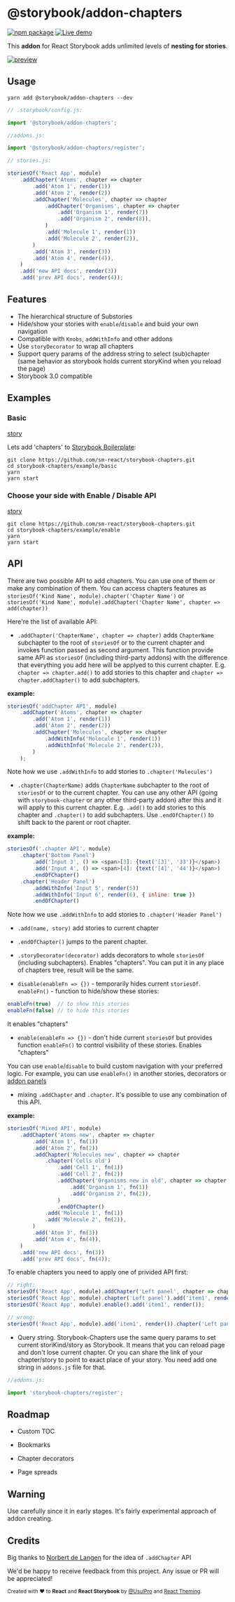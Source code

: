 # @storybook/addon-chapters 
[![npm package](https://badge.fury.io/js/storybook-chapters.svg)](https://badge.fury.io/js/storybook-chapters)
[![Live demo](https://img.shields.io/badge/Live%20Demo-%20Storybook-brightgreen.svg)](https://sm-react.github.io/storybook-chapters)

This **addon** for React Storybook adds unlimited levels of **nesting for stories**. 


[![preview](doc/img/preview.gif)](https://raw.githubusercontent.com/sm-react/storybook-chapters/master/doc/img/preview.gif)


## Usage

```shell
yarn add @storybook/addon-chapters --dev
```

```js
// .storybook/config.js:

import '@storybook/addon-chapters';

```

```js
//addons.js:

import '@storybook/addon-chapters/register';

```

```js
// stories.js:

storiesOf('React App', module)
    .addChapter('Atoms', chapter => chapter
        .add('Atom 1', render(1))
        .add('Atom 2', render(2))
        .addChapter('Molecules', chapter => chapter
            .addChapter('Organisms', chapter => chapter
                .add('Organism 1', render(7))
                .add('Organism 2', render(8)),
            )
            .add('Molecule 1', render(1))
            .add('Molecule 2', render(2)),
        )
        .add('Atom 3', render(3))
        .add('Atom 4', render(4)),
    )
    .add('new API docs', render(3))
    .add('prev API docs', render(4));

```

## Features

- The hierarchical structure of Substories
- Hide/show your stories with `enable`/`disable` and buid your own navigation
- Compatible with `Knobs`, `addWithInfo` and other addons
- Use `storyDecorator` to wrap all chapters
- Support query params of the address string to select (sub)chapter (same behavior as storybook holds current storyKind when you reload the page)
- Storybook 3.0 compatible

## Examples

### Basic

[story](https://github.com/sm-react/storybook-chapters/blob/master/example/basic/src/stories/index.js)

Lets add 'chapters' to [Storybook Boilerplate](https://github.com/sm-react/react-theming#storybook-boilerplate-project):

```shell
git clone https://github.com/sm-react/storybook-chapters.git
cd storybook-chapters/example/basic
yarn
yarn start

```

### Choose your side with Enable / Disable API

[story](https://github.com/sm-react/storybook-chapters/blob/master/example/enable/src/stories/index.js)

```shell
git clone https://github.com/sm-react/storybook-chapters.git
cd storybook-chapters/example/enable
yarn
yarn start
```

## API

There are two possible API to add chapters. You can use one of them or make any combination of them. You can access chapters features as `storiesOf('Kind Name', module).chapter('Chapter Name')` or `storiesOf('Kind Name', module).addChapter('Chapter Name', chapter => add(chapter))`

Here're the list of available API:

- `.addChapter('ChapterName', chapter => chapter)` adds `ChapterName` subchapter to the root of `storiesOf` or to the current chapter and invokes function passed as second argument. This function provide same API as `storiesOf` (including third-party addons) with the difference that everything you add here will be applyed to this current chapter. E.g.  `chapter => chapter.add()` to add stories to this chapter and `chapter => chapter.addChapter()` to add subchapters.

**example:**
```js
storiesOf('addChapter API', module)
    .addChapter('Atoms', chapter => chapter
        .add('Atom 1', render(1))
        .add('Atom 2', render(2))
        .addChapter('Molecules', chapter => chapter
            .addWithInfo('Molecule 1', render(1))
            .addWithInfo('Molecule 2', render(2)),
        )
    );

```
Note how we use `.addWithInfo` to add stories to `.chapter('Molecules')`

- `.chapter(ChapterName)` adds `ChapterName` subchapter to the root of `storiesOf` or to the current chapter. You can use any other API (going with `storybook-chapter` or any other third-party addon) after this and it will apply to this current chapter. E.g.  `.add()` to add stories to this chapter and `.chapter()` to add subchapters. Use `.endOfChapter()` to shift back to the parent or root chapter.

**example:**
```js
storiesOf('.chapter API', module)
    .chapter('Bottom Panel')
        .add('Input 3', () => <span>[3]: {text('[3]', '33')}</span>)
        .add('Input 4', () => <span>[4]: {text('[4]', '44')}</span>)
        .endOfChapter()
    .chapter('Header Panel')
        .addWithInfo('Input 5', render(5))
        .addWithInfo('Input 6', render(6), { inline: true })
        .endOfChapter()

```
Note how we use `.addWithInfo` to add stories to `.chapter('Header Panel')`

- `.add(name, story)` add stories to current chapter

- `.endOfChapter()` jumps to the parent chapter.

- `.storyDecorator(decorator)` adds decorators to whole `storiesOf` (including subchapters). Enables "chapters". You can put it in any place of chapters tree, result will be the same.

- `disable(enableFn => {})` - temporarily hides current `storiesOf`. `enableFn()` - function to hide/show these stories:

```js
enableFn(true)  // to show this stories
enableFn(false) // to hide this stories
```
It enables "chapters"

- `enable(enableFn => {})` - don't hide current `storiesOf` but provides function `enableFn()` to control visibility of these stories. Enables "chapters"

You can use `enable`/`disable` to build custom navigation with your preferred logic. 
For example, you can use `enableFn()` in another stories, decorators or [addon panels](#roadmap) 

- mixing `.addChapter` and `.chapter`. It's possible to use any combination of this API.

**example:**
```js
storiesOf('Mixed API', module)
    .addChapter('Atoms new', chapter => chapter
        .add('Atom 1', fn(1))
        .add('Atom 2', fn(2))
        .addChapter('Molecules new', chapter => chapter
            .chapter('Cells old')
                .add('Cell 1', fn(1))
                .add('Cell 2', fn(2))
                .addChapter('Organisms new in old', chapter => chapter
                    .add('Organism 1', fn(1))
                    .add('Organism 2', fn(2)),
                )
                .endOfChapter()
            .add('Molecule 1', fn(1))
            .add('Molecule 2', fn(2)),
        )
        .add('Atom 3', fn(3))
        .add('Atom 4', fn(4)),
    )
    .add('new API docs', fn(3))
    .add('prev API docs', fn(4));
```

To enable chapters you need to apply one of privided API first:

```js
// right:
storiesOf('React App', module).addChapter('Left panel', chapter => chapter.add('item1', render()));
storiesOf('React App', module).chapter('Left panel').add('item1', render());
storiesOf('React App', module).enable().add('item1', render());

// wrong:
storiesOf('React App', module).add('item1', render()).chapter('Left panel');

```
- Query string. Storybook-Chapters use the same query params to set current storiKind/story as Storybook. It means that you can reload page and don't lose current chapter. Or you can share the link of your chapter/story to point to exact place of your story. You need add one string in `addons.js` file for that.

```js
//addons.js:

import 'storybook-chapters/register';

``` 

## Roadmap

- Custom TOC

- Bookmarks

- Chapter decorators

- Page spreads

## Warning

Use carefully since it in early stages. It's fairly experimental approach of addon creating. 

## Credits

Big thanks to [Norbert de Langen](https://github.com/ndelangen) for the idea of `.addChapter` API

We'd be happy to receive feedback from this project. Any issue or PR will be appreciated!

<div align="left" style="height: 16px;"><sub>Created with ❤︎ to <b>React</b> and <b>React Storybook</b> by <a href="https://twitter.com/UsulPro">@UsulPro</a> and     <a href="https://github.com/sm-react/react-theming">React Theming</a>.</sub></div>

